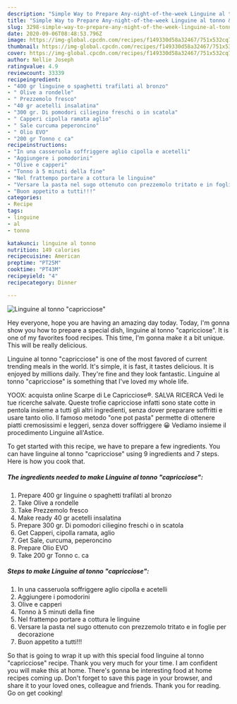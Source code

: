 ```yaml
---
description: "Simple Way to Prepare Any-night-of-the-week Linguine al tonno &amp;#34;capricciose&amp;#34;"
title: "Simple Way to Prepare Any-night-of-the-week Linguine al tonno &amp;#34;capricciose&amp;#34;"
slug: 3298-simple-way-to-prepare-any-night-of-the-week-linguine-al-tonno-and-34-capricciose-and-34
date: 2020-09-06T08:48:53.796Z
image: https://img-global.cpcdn.com/recipes/f149330d58a32467/751x532cq70/linguine-al-tonno-capricciose-recipe-main-photo.jpg
thumbnail: https://img-global.cpcdn.com/recipes/f149330d58a32467/751x532cq70/linguine-al-tonno-capricciose-recipe-main-photo.jpg
cover: https://img-global.cpcdn.com/recipes/f149330d58a32467/751x532cq70/linguine-al-tonno-capricciose-recipe-main-photo.jpg
author: Nellie Joseph
ratingvalue: 4.9
reviewcount: 33339
recipeingredient:
- "400 gr linguine o spaghetti trafilati al bronzo"
- " Olive a rondelle"
- " Prezzemolo fresco"
- "40 gr acetelli insalatina"
- "300 gr. Di pomodori ciliegino freschi o in scatola"
- " Capperi cipolla ramata aglio"
- " Sale curcuma peperoncino"
- " Olio EVO"
- "200 gr Tonno c ca"
recipeinstructions:
- "In una casseruola soffriggere aglio cipolla e acetelli"
- "Aggiungere i pomodorini"
- "Olive e capperi"
- "Tonno à 5 minuti della fine"
- "Nel frattempo portare a cottura le linguine"
- "Versare la pasta nel sugo ottenuto con prezzemolo tritato e in foglie per decorazione"
- "Buon appetito a tutti!!!"
categories:
- Recipe
tags:
- linguine
- al
- tonno

katakunci: linguine al tonno 
nutrition: 149 calories
recipecuisine: American
preptime: "PT25M"
cooktime: "PT43M"
recipeyield: "4"
recipecategory: Dinner

---
```



![Linguine al tonno &#34;capricciose&#34;](https://img-global.cpcdn.com/recipes/f149330d58a32467/751x532cq70/linguine-al-tonno-capricciose-recipe-main-photo.jpg)

Hey everyone, hope you are having an amazing day today. Today, I'm gonna show you how to prepare a special dish, linguine al tonno &#34;capricciose&#34;. It is one of my favorites food recipes. This time, I'm gonna make it a bit unique. This will be really delicious.

Linguine al tonno &#34;capricciose&#34; is one of the most favored of current trending meals in the world. It's simple, it is fast, it tastes delicious. It is enjoyed by millions daily. They're fine and they look fantastic. Linguine al tonno &#34;capricciose&#34; is something that I've loved my whole life.

YOOX: acquista online Scarpe di Le Capricciose®. SALVA RICERCA Vedi le tue ricerche salvate. Queste trofie capricciose infatti sono state cotte in pentola insieme a tutti gli altri ingredienti, senza dover preparare soffritti e usare tanto olio. Il famoso metodo &#34;one pot pasta&#34; permette di ottenere piatti cremosissimi e leggeri, senza dover soffriggere 😀 Vediamo insieme il procedimento Linguine all&#39;Astice.


To get started with this recipe, we have to prepare a few ingredients. You can have linguine al tonno &#34;capricciose&#34; using 9 ingredients and 7 steps. Here is how you cook that.

<!--inarticleads1-->

##### The ingredients needed to make Linguine al tonno &#34;capricciose&#34;:

1. Prepare 400 gr linguine o spaghetti trafilati al bronzo
1. Take  Olive a rondelle
1. Take  Prezzemolo fresco
1. Make ready 40 gr acetelli insalatina
1. Prepare 300 gr. Di pomodori ciliegino freschi o in scatola
1. Get  Capperi, cipolla ramata, aglio
1. Get  Sale, curcuma, peperoncino
1. Prepare  Olio EVO
1. Take 200 gr Tonno c. ca




<!--inarticleads2-->

##### Steps to make Linguine al tonno &#34;capricciose&#34;:

1. In una casseruola soffriggere aglio cipolla e acetelli
1. Aggiungere i pomodorini
1. Olive e capperi
1. Tonno à 5 minuti della fine
1. Nel frattempo portare a cottura le linguine
1. Versare la pasta nel sugo ottenuto con prezzemolo tritato e in foglie per decorazione
1. Buon appetito a tutti!!!




So that is going to wrap it up with this special food linguine al tonno &#34;capricciose&#34; recipe. Thank you very much for your time. I am confident you will make this at home. There's gonna be interesting food at home recipes coming up. Don't forget to save this page in your browser, and share it to your loved ones, colleague and friends. Thank you for reading. Go on get cooking!
